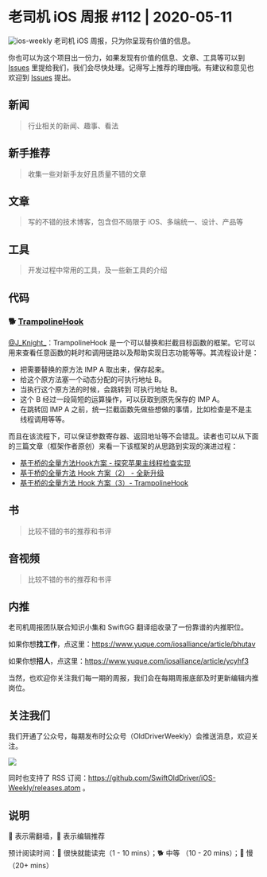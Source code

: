 # 老司机 iOS 周报 #112 | 2020-05-11

![ios-weekly](https://github.com/SwiftOldDriver/iOS-Weekly/blob/master/assets/ios-weekly.png?raw=true)
老司机 iOS 周报，只为你呈现有价值的信息。

你也可以为这个项目出一份力，如果发现有价值的信息、文章、工具等可以到 [Issues](https://github.com/SwiftOldDriver/iOS-Weekly/issues) 里提给我们，我们会尽快处理。记得写上推荐的理由哦。有建议和意见也欢迎到 [Issues](https://github.com/SwiftOldDriver/iOS-Weekly/issues) 提出。

## 新闻

> 行业相关的新闻、趣事、看法

## 新手推荐

> 收集一些对新手友好且质量不错的文章

## 文章

> 写的不错的技术博客，包含但不局限于 iOS、多端统一、设计、产品等

## 工具

> 开发过程中常用的工具，及一些新工具的介绍

## 代码

### 🐕 [TrampolineHook](https://github.com/SatanWoo/TrampolineHook)

[@J_Knight_](https://weibo.com/1929625262/profile?rightmod=1&wvr=6&mod=personinfo&is_all=1)：TrampolineHook 是一个可以替换和拦截目标函数的框架。它可以用来查看任意函数的耗时和调用链路以及帮助实现日志功能等等。其流程设计是：
- 把需要替换的原方法 IMP A 取出来，保存起来。
- 给这个原方法塞一个动态分配的可执行地址 B。
- 当执行这个原方法的时候，会跳转到 可执行地址 B。
- 这个 B 经过一段简短的运算操作，可以获取到原先保存的 IMP A。
- 在跳转回 IMP A 之前，统一拦截函数先做些想做的事情，比如检查是不是主线程调用等等。

而且在该流程下，可以保证参数寄存器、返回地址等不会错乱。读者也可以从下面的三篇文章（框架作者原创）来看一下该框架的从思路到实现的演进过程：
- [基于桥的全量方法Hook方案 - 探究苹果主线程检查实现](http://satanwoo.github.io/2017/09/24/mainthreadchecker1)
- [基于桥的全量方法 Hook 方案（2） - 全新升级](http://satanwoo.github.io/2020/04/22/NewBridgeHook/)
- [基于桥的全量方法 Hook 方案（3）- TrampolineHook](http://satanwoo.github.io/2020/04/26/TrampolineHookOpenSource)


## 书

> 比较不错的书的推荐和书评

## 音视频

> 比较不错的书的推荐和书评

## 内推

老司机周报团队联合知识小集和 SwiftGG 翻译组收录了一份靠谱的内推职位。

如果你想**找工作**，点这里：https://www.yuque.com/iosalliance/article/bhutav

如果你想**招人**，点这里：https://www.yuque.com/iosalliance/article/ycyhf3

当然，也欢迎你关注我们每一期的周报，我们会在每期周报底部及时更新编辑内推岗位。

## 关注我们

我们开通了公众号，每期发布时公众号（OldDriverWeekly）会推送消息，欢迎关注。

![](https://github.com/SwiftOldDriver/iOS-Weekly/blob/master/assets/qrcode_for_wechat.jpg?raw=true)

同时也支持了 RSS 订阅：https://github.com/SwiftOldDriver/iOS-Weekly/releases.atom 。

## 说明

🚧 表示需翻墙，🌟 表示编辑推荐

预计阅读时间：🐎 很快就能读完（1 - 10 mins）；🐕 中等 （10 - 20 mins）；🐢 慢（20+ mins）
